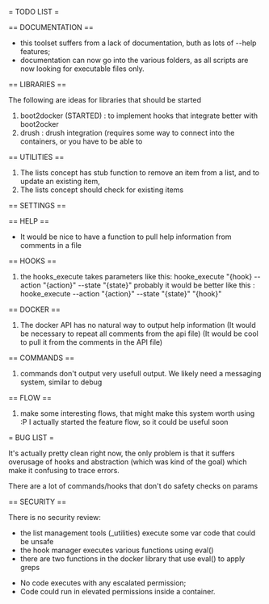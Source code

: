 = TODO LIST =

== DOCUMENTATION ==

* this toolset suffers from a lack of documentation, buth as lots of --help features;
* documentation can now go into the various folders, as all scripts are now looking for executable files only.

== LIBRARIES ==

The following are ideas for libraries that should be started

1. boot2docker (STARTED) : to implement hooks that integrate better with boot2ocker
2. drush : drush integration (requires some way to connect into the containers,
     or you have to be able to

== UTILITIES ==

1. The lists concept has stub function to remove an item from a list, and to update an existing item,
2. The lists concept should check for existing items

== SETTINGS ==


== HELP ==

* It would be nice to have a function to pull help information from comments in a file

== HOOKS ==

1. the hooks_execute takes parameters like this: hooke_execute "{hook} --action "{action}" --state "{state}"
   probably it would be better like this : hooke_execute --action "{action}" --state "{state}" "{hook}"

== DOCKER ==

1. The docker API has no natural way to output help information (It would be necessary to repeat all comments from the api file)
   (It would be cool to pull it from the comments in the API file)

== COMMANDS ==

1. commands don't output very usefull output.  We likely need a messaging system, similar to debug

== FLOW ==

1. make some interesting flows, that might make this system worth using  :P
    I actually started the feature flow, so it could be useful soon

= BUG LIST =

It's actually pretty clean right now, the only problem is that it suffers
overusage of hooks and abstraction (which was kind of the goal) which make
it confusing to trace errors.

There are a lot of commands/hooks that don't do safety checks on params

== SECURITY ==

There is no security review:

- the list management tools (_utilities) execute some var code that could be unsafe
- the hook manager executes various functions using eval()
- there are two functions in the docker library that use eval() to apply greps

* No code executes with any escalated permission;
* Code could run in elevated permissions inside a container.
